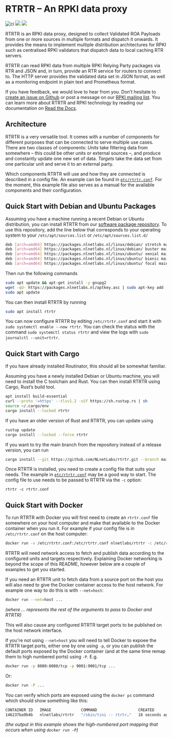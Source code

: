 # RTRTR – An RPKI data proxy

![ci](https://github.com/NLnetLabs/rtrtr/workflows/ci/badge.svg)
[![](https://img.shields.io/crates/v/rtrtr.svg?color=brightgreen)](https://crates.io/crates/rtrtr)
[![](https://img.shields.io/discord/818584154278199396?label=rpki%20on%20discord&logo=discord)](https://discord.gg/8dvKB5Ykhy)

RTRTR is an RPKI data proxy, designed to collect Validated ROA Payloads
from one or more sources in multiple formats and dispatch it onwards. It 
provides the means to implement multiple distribution architectures for
RPKI such as centralised RPKI validators that dispatch data to local caching
RTR servers.

RTRTR can read RPKI data from multiple RPKI Relying Party packages via RTR
and JSON and, in turn, provide an RTR service for routers to connect to. 
The HTTP server provides the validated data set in JSON format, as well as
a monitoring endpoint in plain text and Prometheus format.

If you have feedback, we would love to hear from you. Don’t hesitate to
[create an issue on Github](https://github.com/NLnetLabs/rtrtr/issues/new)
or post a message on our [RPKI mailing
list](https://lists.nlnetlabs.nl/mailman/listinfo/rpki). You can learn more
about RTRTR and RPKI technology by reading our documentation on
[Read the Docs](https://rpki.readthedocs.io/).

## Architecture

RTRTR is a very versatile tool. It comes with a number of components for
different purposes that can be connected to serve multiple use cases.
There are two classes of components: _Units_ take filtering data from
somewhere – this could be other units or external sources –, and produce and
constantly update one new set of data. _Targets_ take the data set from
one particular unit and serve it to an external party.

Which components RTRTR will use and how they are connected is described in
a config file. An example can be found in [`etc/rtrtr.conf`]. For the
moment, this example file also serves as a manual for the available
components and their configuration.

## Quick Start with Debian and Ubuntu Packages

Assuming you have a machine running a recent Debian or Ubuntu distribution, you
can install RTRTR from our [software package
repository](https://packages.nlnetlabs.nl). To use this repository, add the line
below that corresponds to your operating system to your `/etc/apt/sources.list`
or `/etc/apt/sources.list.d/`

```bash
deb [arch=amd64] https://packages.nlnetlabs.nl/linux/debian/ stretch main
deb [arch=amd64] https://packages.nlnetlabs.nl/linux/debian/ buster main
deb [arch=amd64] https://packages.nlnetlabs.nl/linux/ubuntu/ xenial main
deb [arch=amd64] https://packages.nlnetlabs.nl/linux/ubuntu/ bionic main
deb [arch=amd64] https://packages.nlnetlabs.nl/linux/ubuntu/ focal main
```
Then run the following commands

```bash
sudo apt update && apt-get install -y gnupg2
wget -qO- https://packages.nlnetlabs.nl/aptkey.asc | sudo apt-key add -
sudo apt update
```

You can then install RTRTR by running

```bash
sudo apt install rtrtr
```

You can now configure RTRTR by editing `/etc/rtrtr.conf` and start it with
`sudo systemctl enable --now rtrtr`. You can check the status with the 
command `sudo systemctl status rtrtr` and view the logs with 
`sudo journalctl --unit=rtrtr`.

## Quick Start with Cargo

If you have already installed Routinator, this should all be somewhat
familiar.

Assuming you have a newly installed Debian or Ubuntu machine, you will need
to install the C toolchain and Rust. You can then install RTRTR using
Cargo, Rust’s build tool.

```bash
apt install build-essential
curl --proto '=https' --tlsv1.2 -sSf https://sh.rustup.rs | sh
source ~/.cargo/env
cargo install --locked rtrtr
```
If you have an older version of Rust and RTRTR, you can update using

```bash
rustup update
cargo install --locked --force rtrtr
```
If you want to try the main branch from the repository instead of a
release version, you can run

```bash
cargo install --git https://github.com/NLnetLabs/rtrtr.git --branch main
```

Once RTRTR is installed, you need to create a config file that suits your
needs. The example in [`etc/rtrtr.conf`] may be a good way to start. The
config file to use needs to be passed to RTRTR via the `-c` option:

```
rtrtr -c rtrtr.conf
```

[`etc/rtrtr.conf`]: https://github.com/NLnetLabs/rtrtr/blob/main/etc/rtrtr.conf

## Quick Start with Docker

To run RTRTR with Docker you will first need to create an `rtrtr.conf` file
somewhere on your host computer and make that available to the Docker container
when you run it. For example if your config file is in `/etc/rtrtr.conf` on the
host computer:

```bash
docker run -v /etc/rtrtr.conf:/etc/rtrtr.conf nlnetlabs/rtrtr -c /etc/rtrtr.conf
```

RTRTR will need network access to fetch and publish data according to the
configured units and targets respectively. Explaining Docker networking is beyond
the scope of this README, however below are a couple of examples to get you
started.

If you need an RTRTR unit to fetch data from a source port on the host you will
also need to give the Docker container access to the host network. For example
one way to do this is with `--net=host`:

```bash
docker run --net=host ...
```
_(where ... represents the rest of the arguments to pass to Docker and RTRTR)_

This will also cause any configured RTRTR target ports to be published on the
host network interface.

If you're not using `--net=host` you will need to tell Docker to expoee the
RTRTR target ports, either one by one using `-p`, or you can publish the default
ports exposed by the Docker container (and at the same time remap them to high
numbered ports) using `-P`. E.g.

```bash
docker run -p 8080:8080/tcp -p 9001:9001/tcp ...
```

Or:

```bash
docker run -P ...
```

You can verify which ports are exposed using the `docker ps` command which should
show something like this:
```bash
CONTAINER ID   IMAGE             COMMAND                  CREATED          STATUS          PORTS                                              NAMES
146237ba9b4b   nlnetlabs/rtrtr   "/sbin/tini -- rtrtr…"   16 seconds ago   Up 14 seconds   0.0.0.0:49154->8080/tcp, 0.0.0.0:49153->9001/tcp   zealous_tesla
```
_(the output in this example shows the high-numbered port mapping that occurs when using `docker run -P`)_
